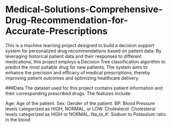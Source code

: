 # Medical-Solutions-Comprehensive-Drug-Recommendation-for-Accurate-Prescriptions

This is a machine learning project designed to build a decision support system for personalized drug recommendations based on patient data. By leveraging historical patient data and their responses to different medications, this project employs a Decision Tree classification algorithm to predict the most suitable drug for new patients. The system aims to enhance the precision and efficacy of medical prescriptions, thereby improving patient outcomes and optimizing healthcare delivery.

###Data
The dataset used for this project contains patient information and their corresponding prescribed drugs. The features include:

Age: Age of the patient.
Sex: Gender of the patient.
BP: Blood Pressure levels categorized as HIGH, NORMAL, or LOW.
Cholesterol: Cholesterol levels categorized as HIGH or NORMAL.
Na_to_K: Sodium to Potassium ratio in the blood
